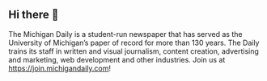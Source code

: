 ## Hi there 👋

The Michigan Daily is a student-run newspaper that has served as the University of Michigan’s paper of record for more than 130 years. The Daily trains its staff in written and visual journalism, content creation, advertising and marketing, web development and other industries. Join us at <https://join.michigandaily.com>!

<!--

**Here are some ideas to get you started:**

🙋‍♀️ A short introduction - what is your organization all about?
🌈 Contribution guidelines - how can the community get involved?
👩‍💻 Useful resources - where can the community find your docs? Is there anything else the community should know?
🍿 Fun facts - what does your team eat for breakfast?
🧙 Remember, you can do mighty things with the power of [Markdown](https://docs.github.com/github/writing-on-github/getting-started-with-writing-and-formatting-on-github/basic-writing-and-formatting-syntax)
-->

